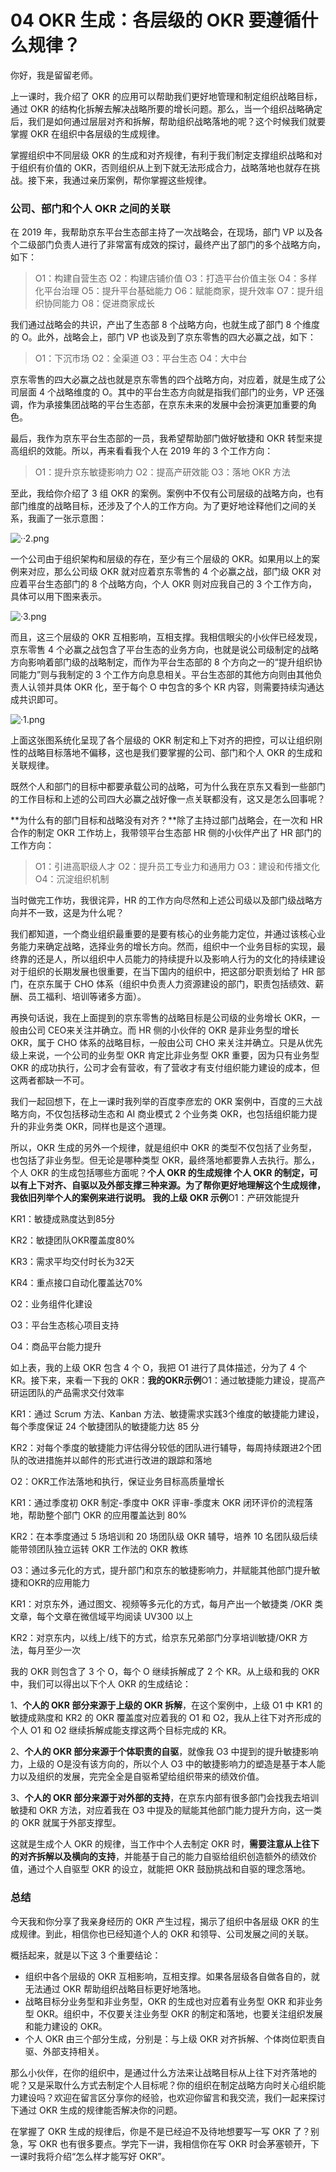 04 OKR 生成：各层级的 OKR 要遵循什么规律？
===========================

你好，我是留留老师。

上一课时，我介绍了 OKR 的应用可以帮助我们更好地管理和制定组织战略目标，通过 OKR 的结构化拆解去解决战略所要的增长问题。那么，当一个组织战略确定后，我们是如何通过层层对齐和拆解，帮助组织战略落地的呢？这个时候我们就要掌握 OKR 在组织中各层级的生成规律。

掌握组织中不同层级 OKR 的生成和对齐规律，有利于我们制定支撑组织战略和对于组织有价值的 OKR，否则组织从上到下就无法形成合力，战略落地也就存在挑战。接下来，我通过亲历案例，帮你掌握这些规律。

### 公司、部门和个人 OKR 之间的关联

在 2019 年，我帮助京东平台生态部主持了一次战略会，在现场，部门 VP 以及各个二级部门负责人进行了非常富有成效的探讨，最终产出了部门的多个战略方向，如下：

> O1：构建自营生态 O2：构建店铺价值 O3：打造平台价值主张 O4：多样化平台治理 O5：提升平台基础能力 O6：赋能商家，提升效率 O7：提升组织协同能力 O8：促进商家成长

我们通过战略会的共识，产出了生态部 8 个战略方向，也就生成了部门 8 个维度的 O。此外，战略会上，部门 VP 也谈及到了京东零售的四大必赢之战，如下：

> O1：下沉市场 O2：全渠道 O3：平台生态 O4：大中台

京东零售的四大必赢之战也就是京东零售的四个战略方向，对应着，就是生成了公司层面 4 个战略维度的 O。其中的平台生态方向就是指我们部门的业务，VP 还强调，作为承接集团战略的平台生态部，在京东未来的发展中会扮演更加重要的角色。

最后，我作为京东平台生态部的一员，我希望帮助部门做好敏捷和 OKR 转型来提高组织的效能。所以，再来看看我个人在 2019 年的 3 个工作方向：

> O1：提升京东敏捷影响力 O2：提高产研效能 O3：落地 OKR 方法

至此，我给你介绍了 3 组 OKR 的案例。案例中不仅有公司层级的战略方向，也有部门维度的战略目标，还涉及了个人的工作方向。为了更好地诠释他们之间的关系，我画了一张示意图：

![··2.png](assets/Ciqc1F-f3byAb1RYAACZxrCDjxI720.png)

一个公司由于组织架构和层级的存在，至少有三个层级的 OKR。如果用以上的案例来对应，那么公司级 OKR 就对应着京东零售的 4 个必赢之战，部门级 OKR 对应着平台生态部门的 8 个战略方向，个人 OKR 则对应我自己的 3 个工作方向，具体可以用下图来表示。

![·3.png](assets/Ciqc1F-f3cyABT9SAADVczRLGtE667.png)

而且，这三个层级的 OKR 互相影响，互相支撑。我相信眼尖的小伙伴已经发现，京东零售 4 个必赢之战包含了平台生态的业务方向，也就是说公司级制定的战略方向影响着部门级的战略制定，而作为平台生态部的 8 个方向之一的“提升组织协同能力”则与我制定的 3 个工作方向息息相关。平台生态部的其他方向则由其他负责人认领并具体 OKR 化，至于每个 O 中包含的多个 KR 内容，则需要持续沟通达成共识即可。

![·1.png](assets/Ciqc1F-f3deAfbKRAAIOR5EaRAw518.png)

上面这张图系统化呈现了各个层级的 OKR 制定和上下对齐的把控，可以让组织刚性的战略目标落地不偏移，这也是我们要掌握的公司、部门和个人 OKR 的生成和关联规律。

既然个人和部门的目标中都要承载公司的战略，可为什么我在京东又看到一些部门的工作目标和上述的公司四大必赢之战好像一点关联都没有，这又是怎么回事呢？

**为什么有的部门目标和战略没有对齐？**除了主持过部门战略会，在一次和 HR 合作的制定 OKR 工作坊上，我带领平台生态部 HR 侧的小伙伴产出了 HR 部门的工作方向：

> O1：引进高职级人才 O2：提升员工专业力和通用力 O3：建设和传播文化 O4：沉淀组织机制

当时做完工作坊，我很诧异，HR 的工作方向尽然和上述公司级以及部门级战略方向并不一致，这是为什么呢？

我们都知道，一个商业组织最重要的是要有核心的业务能力定位，并通过该核心业务能力来确定战略，选择业务的增长方向。然而，组织中一个业务目标的实现，最终靠的还是人，所以组织中人员能力的持续提升以及影响人行为的文化的持续建设对于组织的长期发展也很重要，在当下国内的组织中，把这部分职责划给了 HR 部门，在京东属于 CHO 体系（组织中负责人力资源建设的部门，职责包括绩效、薪酬、员工福利、培训等诸多方面）。

再换句话说，我在上面提到的京东零售的战略目标是公司级的业务增长 OKR，一般由公司 CEO来关注并确立。而 HR 侧的小伙伴的 OKR 是非业务型的增长 OKR，属于 CHO 体系的战略目标，一般由公司 CHO 来关注并确立。只是从优先级上来说，一个公司的业务型 OKR 肯定比非业务型 OKR 重要，因为只有业务型 OKR 的成功执行，公司才会有营收，有了营收才有支付组织能力建设的成本，但这两者都缺一不可。

我们一起回想下，在上一课时我列举的百度李彦宏的 OKR 案例中，百度的三大战略方向，不仅包括移动生态和 AI 商业模式 2 个业务类 OKR，也包括组织能力提升的非业务类 OKR，同样也是这个道理。

所以，OKR 生成的另外一个规律，就是组织中 OKR 的类型不仅包括了业务型，也包括了非业务型。但无论是哪种类型 OKR，最终落地都要靠人去执行。那么，个人 OKR 的生成包括哪些方面呢？**个人 OKR 的生成规律 **个人 OKR 的制定，可以有上下对齐、自驱以及外部支撑三种来源。为了帮你更好地理解这个生成规律，我依旧列举个人的案例来进行说明。** 我的上级 OKR 示例**O1：产研效能提升

KR1：敏捷成熟度达到85分

KR2：敏捷团队OKR覆盖度80%

KR3：需求平均交付时长为32天

KR4：重点接口自动化覆盖达70%

O2：业务组件化建设

O3：平台生态核心项目支持

O4：商品平台能力提升

如上表，我的上级 OKR 包含 4 个 O，我把 O1 进行了具体描述，分为了 4 个 KR。接下来，来看一下我的 OKR：**我的OKR示例**O1：通过敏捷能力建设，提高产研运团队的产品需求交付效率

KR1：通过 Scrum 方法、Kanban 方法、敏捷需求实践3个维度的敏捷能力建设，每个季度保证 24 个敏捷团队的敏捷能力达 85 分

KR2：对每个季度的敏捷能力评估得分较低的团队进行辅导，每周持续跟进2个团队的改进措施并以邮件的形式进行改进的跟踪和落地

O2：OKR工作法落地和执行，保证业务目标高质量增长

KR1：通过季度初 OKR 制定-季度中 OKR 评审-季度末 OKR 闭环评价的流程落地，帮助整个部门 OKR 的应用覆盖达到 80%

KR2：在本季度通过 5 场培训和 20 场团队级 OKR 辅导，培养 10 名团队级后续能带领团队独立运转 OKR 工作法的 OKR 教练

O3：通过多元化的方式，提升部门和京东的敏捷影响力，并赋能其他部门提升敏捷和OKR的应用能力

KR1：对京东外，通过图文、视频等多元化的方式，每月产出一个敏捷类 /OKR 类文章，每个文章在微信域平均阅读 UV300 以上

KR2：对京东内，以线上/线下的方式，给京东兄弟部门分享培训敏捷/OKR 方法，每月至少一次

我的 OKR 则包含了 3 个 O，每个 O 继续拆解成了 2 个 KR。从上级和我的 OKR 中，我们可以得出以下个人 OKR 的生成结论：

1、**个人的 OKR 部分来源于上级的 OKR 拆解**，在这个案例中，上级 O1 中 KR1 的敏捷成熟度和 KR2 的 OKR 覆盖度对应着我的 O1 和 O2，我从上往下对齐形成的个人 O1 和 O2 继续拆解成能支撑这两个目标完成的 KR。

2、**个人的 OKR 部分来源于个体职责的自驱**，就像我 O3 中提到的提升敏捷影响力，上级的 O是没有该方向的，所以个人 O3 中的敏捷影响力的塑造是基于本人能力以及组织的发展，完完全全是自驱希望给组织带来的绩效价值。

3、**个人的 OKR 部分来源于对外部的支持**，在京东内部有很多部门会找我去培训敏捷和 OKR 方法，对应着我在 O3 中提及的赋能其他部门能力提升方向，这一类的 OKR 就属于外部支撑型。

这就是生成个人 OKR 的规律，当工作中个人去制定 OKR 时，**需要注意从上往下的对齐拆解以及横向的支持**，并能基于自己的能力自驱给组织创造额外的绩效价值，通过个人自驱型 OKR 的设立，就能把 OKR 鼓励挑战和自驱的理念落地。

### 总结

今天我和你分享了我亲身经历的 OKR 产生过程，揭示了组织中各层级 OKR 的生成规律。到此，相信你也已经知道个人的 OKR 和领导、公司发展之间的关联。

概括起来，就是以下这 3 个重要结论：

* 组织中各个层级的 OKR 互相影响，互相支撑。如果各层级各自做各自的，就无法通过 OKR 帮助组织战略目标更好地落地。
* 战略目标分业务型和非业务型，OKR 的生成也对应着有业务型 OKR 和非业务型 OKR。组织中，不仅要关注业务型 OKR 的制定和落地，也要关注组织发展和能力建设的 OKR。
* 个人 OKR 由三个部分生成，分别是：与上级 OKR 对齐拆解、个体岗位职责自驱、外部支持相关。

那么小伙伴，在你的组织中，是通过什么方法来让战略目标从上往下对齐落地的呢？又是采取什么方式去制定个人目标呢？你的组织在制定战略方向时关心组织能力建设吗？欢迎在留言区分享你的经验，也欢迎你留言和我交流，我们一起来探讨下通过 OKR 生成的规律能否解决你的问题。

在掌握了 OKR 生成的规律后，你是不是已经迫不及待地想要写一写 OKR 了？别急，写 OKR 也有很多要点。学完下一讲，我相信你在写 OKR 时会茅塞顿开，下一课时我将介绍“怎么样才能写好 OKR”。
